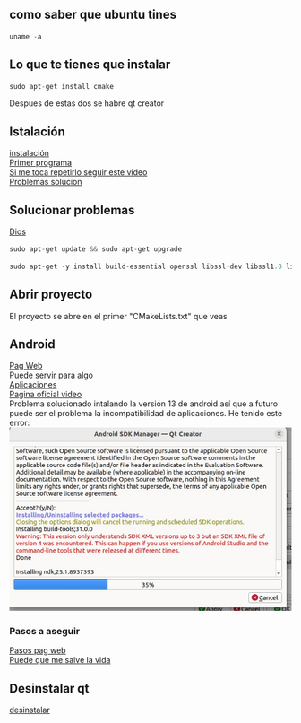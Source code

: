 ## como saber que ubuntu tines
````c
uname -a
````
## Lo que te tienes que instalar
````c
sudo apt-get install cmake
````

Despues de estas dos se habre qt creator



## Istalación
[instalación](https://www.youtube.com/watch?v=sjApF6qnyUI) <br>
[Primer programa](https://www.youtube.com/watch?v=Bo5Og2fb1CA) <br>
[Si me toca repetirlo seguir este video](https://www.youtube.com/watch?v=Ml7forZBWn4) <br>
[Problemas solucion](https://web.stanford.edu/dept/cs_edu/resources/qt/install-linux)

## Solucionar problemas
[Dios](https://stackoverflow.com/questions/74034601/what-is-wrong-with-the-default-installation-of-qt6-on-ubuntu-22-04)
````c
sudo apt-get update && sudo apt-get upgrade
````
````c
sudo apt-get -y install build-essential openssl libssl-dev libssl1.0 libgl1-mesa-dev libqt5x11extras5 '^libxcb.*-dev' libx11-xcb-dev libglu1-mesa-dev libxrender-dev libxi-dev libxkbcommon-dev libxkbcommon-x11-dev
````

## Abrir proyecto
El proyecto se abre en el primer "CMakeLists.txt" que veas

## Android
[Pag Web](https://www.harshmittal.com/tutorials/Qt-Android-Deployment/) <br>
[Puede servir para algo](https://www.youtube.com/watch?v=EBH0Sgs2ax8) <br>
[Aplicaciones](https://doc.qt.io/qt-5/android-getting-started.html) <br>
[Pagina oficial video](https://doc.qt.io/qt-6/android-getting-started.html) <br>
Problema solucionado intalando la versión 13 de android así que a futuro puede ser el problema la incompatibilidad de aplicaciones.
He tenido este error:
![Error](/Errores/error_android_compativilidad.jpg)


### Pasos a aseguir
[Pasos pag web](https://developer.android.com/codelabs/basic-android-kotlin-compose-install-android-studio?hl=es-419#6) <br>
[Puede que me salve la vida](https://www.youtube.com/watch?v=WafdjRhyDRc)

## Desinstalar qt
[desinstalar](https://www.youtube.com/watch?v=YkGihPTIWKY)



